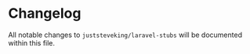 # Changelog

All notable changes to `juststeveking/laravel-stubs` will be documented within this file.
